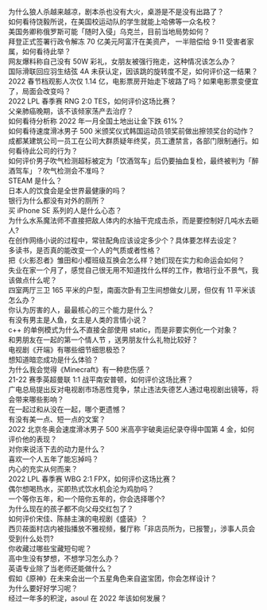 为什么狼人杀越来越凉，剧本杀也没有大火，桌游是不是没有出路了？  
如何看待饶毅所说，在美国校运动队的学生就能上哈佛等一众名校？  
美国务卿称俄罗斯可能「随时入侵」乌克兰，目前当地局势如何？  
拜登正式签署行政令解冻 70 亿美元阿富汗在美资产， 一半赔偿给 9·11 受害者家属，如何看待此举？  
网友爆料称自己没有 50W 彩礼，女朋友被强行拖走，这种情况该怎么办？  
国际滑联回应羽生结弦 4A 未获认定，因该跳的旋转度不足，如何评价这一结果？  
2022 春节档观影人次仅 1.14 亿，电影票房开始走下坡路了吗？如果电影票变便宜了，局面会改变吗？  
2022 LPL 春季赛 RNG 2:0 TES，如何评价这场比赛？  
父亲肺癌晚期，该不该倾家荡产去治疗？  
如何看待分析称 2022 年一月全国土地出让金下跌 61%？  
如何看待速度滑冰男子 500 米颁奖仪式韩国运动员领奖前做出擦领奖台的动作？  
成都某建筑公司一员工在公司大群质疑年终奖，员工遭禁言，各部门限制通行。如何看待此公司的行为？  
如何评价男子吹气检测超标被定为「饮酒驾车」后仍要抽血复检，最终被判为「醉酒驾车」？吹气检测会不准吗？  
STEAM 是什么？  
日本人的饮食会是全世界最健康的吗？  
银行为什么都没有对外的厕所？  
买 iPhone SE 系列的人是什么心态？  
为什么水系魔法师不直接把敌人体内的水抽干完成击杀，而是要控制好几吨水去砸人?  
在创作网络小说的过程中，常驻配角应该设定多少个？具体要怎样去设定？  
多读书，是否真的能改变一个人的气质或者性格？  
把《火影忍者》雏田和小樱班级互换会怎么样？她们现在实力和命运会如何？  
失业在家一个月了，感觉自己很无用不知道找什么样的工作，教培行业不景气，我该做点什么呢？  
四室两厅三卫 165 平米的户型，南面次卧有卫生间想做女儿房，但仅有 11 平米该怎么办？  
你认为厉害的人，最最核心的三个能力是什么？  
有没有男主是人鱼，女主是人类的言情小说？  
c++ 的单例模式为什么不直接全部使用 static，而是非要实例化一个对象？  
和男朋友在一起的第一个情人节 ，送男朋友什么礼物比较好？  
电视剧《开端》有哪些细节细思极恐？  
想知道暗恋成功是什么体验？  
为什么我会觉得《Minecraft》有一种悲伤感？  
21-22 赛季英超曼联 1:1 战平南安普顿，如何评价这场比赛？  
广电总局提出反对电视剧市场恶性竞争，禁止违法失德艺人通过电视剧出镜等，将会带来哪些影响？  
在一起过和从没在一起，哪个更遗憾？  
有没有美一点、短一点的文案？  
2022 北京冬奥会速度滑冰男子 500 米高亭宇破奥运纪录夺得中国第 4 金，如何评价他的表现？  
对你来说活下去的动力是什么？  
喜欢一个人五年了能忘掉吗？  
内心的充实从何而来？  
2022 LPL 春季赛 WBG 2:1 FPX，如何评价这场比赛？  
偶尔想喝热水，买即热式饮水机会沦为鸡肋吗？  
一个等你五年，和一个陪你五年的，你会选择哪个?  
为什么现在的孩子都不向父母交红包了？  
如何评价宋佳、陈赫主演的电视剧《盛装》？  
西贝莜面村店内被指播放不雅视频，餐厅称「非店员所为，已报警」，涉事人员会受到什么处罚?  
你收藏过哪些宝藏短句呢？  
高中生没有梦想，不想学习怎么办？  
英语专业除了当老师还能做什么？  
假如《原神》在未来会出一个五星角色来自盗宝团，你会怎样设计？  
为什么要好好学习呢？  
经过一年多的积淀，asoul 在 2022 年该如何发展？  
